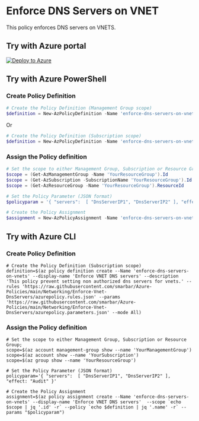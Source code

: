 # Enforce DNS Servers on VNET

This policy enforces DNS servers on VNETS.

## Try with Azure portal

[![Deploy to Azure](http://azuredeploy.net/deploybutton.png)](https://portal.azure.com/?#blade/Microsoft_Azure_Policy/CreatePolicyDefinitionBlade/uri/https%3A%2F%2Fraw.githubusercontent.com%2Fsmarbar%2FAzure-Policies%2Fmain%2FNetworking%2FEnforce-Vnet-DnsServers%2Fazurepolicy.json)

## Try with Azure PowerShell

### Create Policy Definition

```powershell
# Create the Policy Definition (Management Group scope)
$definition = New-AzPolicyDefinition -Name 'enforce-dns-servers-on-vnets' -DisplayName 'Enforce VNET DNS servers' -description 'This policy prevent setting non authorized dns servers for vnets.' -Policy 'https://raw.githubusercontent.com/smarbar/Azure-Policies/main/Networking/Enforce-Vnet-DnsServers/azurepolicy.rules.json' -Parameter 'https://raw.githubusercontent.com/smarbar/Azure-Policies/main/Networking/Enforce-Vnet-DnsServers/azurepolicy.parameters.json' -Mode All -ManagementGroupName 'YourManagementGroupName'
```

Or

```powershell
# Create the Policy Definition (Subscription scope)
$definition = New-AzPolicyDefinition -Name 'enforce-dns-servers-on-vnets' -DisplayName 'Enforce VNET DNS servers' -description 'This policy prevent setting non authorized dns servers for vnets.' -Policy 'https://raw.githubusercontent.com/smarbar/Azure-Policies/main/Networking/Enforce-Vnet-DnsServers/azurepolicy.rules.json' -Parameter 'https://raw.githubusercontent.com/smarbar/Azure-Policies/main/Networking/Enforce-Vnet-DnsServers/azurepolicy.parameters.json' -Mode All
```

### Assign the Policy definition

```powershell
# Set the scope to either Management Group, Subscription or Resource Group;
$scope = (Get-AzManagementGroup -Name 'YourResourceGroup').Id
$scope = (Get-AzSubscription -SubscriptionName 'YourResourceGroup').Id
$scope = (Get-AzResourceGroup -Name 'YourResourceGroup').ResourceId

# Set the Policy Parameter (JSON format)
$policyparam = '{ "servers":  [ "DnsServerIP1", "DnsServerIP2" ], "effect": "Audit" }'

# Create the Policy Assignment
$assignment = New-AzPolicyAssignment -Name 'enforce-dns-servers-on-vnets' -DisplayName 'Enforce VNET DNS servers' -Scope $scope -PolicyDefinition $definition -PolicyParameter $policyparam
```

## Try with Azure CLI

### Create Policy Definition

```cli
# Create the Policy Definition (Subscription scope)
definition=$(az policy definition create --Name 'enforce-dns-servers-on-vnets' --display-name 'Enforce VNET DNS servers' --description 'This policy prevent setting non authorized dns servers for vnets.' --rules 'https://raw.githubusercontent.com/smarbar/Azure-Policies/main/Networking/Enforce-Vnet-DnsServers/azurepolicy.rules.json' --params 'https://raw.githubusercontent.com/smarbar/Azure-Policies/main/Networking/Enforce-Vnet-DnsServers/azurepolicy.parameters.json' --mode All)
```

### Assign the Policy definition

```cli
# Set the scope to either Management Group, Subscription or Resource Group;
scope=$(az account management-group show --name 'YourManagementGroup')
scope=$(az account show --name 'YourSubscription')
scope=$(az group show --name 'YourResourceGroup')

# Set the Policy Parameter (JSON format)
policyparam='{ "servers":  [ "DnsServerIP1", "DnsServerIP2" ], "effect: "Audit" }'

# Create the Policy Assignment
assignment=$(az policy assignment create --Name 'enforce-dns-servers-on-vnets' --display-name 'Enforce VNET DNS servers'  --scope `echo $scope | jq '.id' -r` --policy `echo $definition | jq '.name' -r` --params "$policyparam")
```
